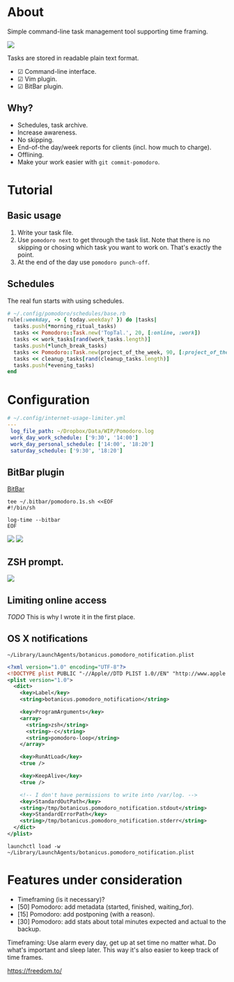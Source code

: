 # About

Simple command-line task management tool supporting time framing.

![](https://raw.githubusercontent.com/botanicus/pomodoro/master/doc/today-annotated.png)

Tasks are stored in readable plain text format.

- ☑ Command-line interface.
- ☑ Vim plugin.
- ☑ BitBar plugin.

## Why?

- Schedules, task archive.
- Increase awareness.
- No skipping.
- End-of-the day/week reports for clients (incl. how much to charge).
- Offlining.
- Make your work easier with `git commit-pomodoro`.

# Tutorial

## Basic usage

1. Write your task file.
2. Use `pomodoro next` to get through the task list.
   Note that there is no skipping or chosing which task you want to work on.
   That's exactly the point.
3. At the end of the day use `pomodoro punch-off`.

## Schedules

The real fun starts with using schedules.

```ruby
# ~/.config/pomodoro/schedules/base.rb
rule(:weekday, -> { today.weekday? }) do |tasks|
  tasks.push(*morning_ritual_tasks)
  tasks << Pomodoro::Task.new('TopTal.', 20, [:online, :work])
  tasks << work_tasks[rand(work_tasks.length)]
  tasks.push(*lunch_break_tasks)
  tasks << Pomodoro::Task.new(project_of_the_week, 90, [:project_of_the_week, :online])
  tasks << cleanup_tasks[rand(cleanup_tasks.length)]
  tasks.push(*evening_tasks)
end
```

# Configuration

```yaml
# ~/.config/internet-usage-limiter.yml
---
 log_file_path: ~/Dropbox/Data/WIP/Pomodoro.log
 work_day_work_schedule: ['9:30', '14:00']
 work_day_personal_schedule: ['14:00', '18:20']
 saturday_schedule: ['9:30', '18:20']
```

## BitBar plugin

[BitBar](https://getbitbar.com/)

```shell
tee ~/.bitbar/pomodoro.1s.sh <<EOF
#!/bin/sh

log-time --bitbar
EOF
```

![](https://raw.githubusercontent.com/botanicus/pomodoro/master/doc/more-than-5m.png)
![](https://raw.githubusercontent.com/botanicus/pomodoro/master/doc/less-than-5m.png)

## ZSH prompt.

![](https://raw.githubusercontent.com/botanicus/pomodoro/master/doc/prompt.png)

## Limiting online access

_TODO_
This is why I wrote it in the first place.

## OS X notifications

`~/Library/LaunchAgents/botanicus.pomodoro_notification.plist`

```xml
<?xml version="1.0" encoding="UTF-8"?>
<!DOCTYPE plist PUBLIC "-//Apple//DTD PLIST 1.0//EN" "http://www.apple.com/DTDs/PropertyList-1.0.dtd">
<plist version="1.0">
  <dict>
    <key>Label</key>
    <string>botanicus.pomodoro_notification</string>

    <key>ProgramArguments</key>
    <array>
      <string>zsh</string>
      <string>-c</string>
      <string>pomodoro-loop</string>
    </array>

    <key>RunAtLoad</key>
    <true />

    <key>KeepAlive</key>
    <true />

    <!-- I don't have permissions to write into /var/log. -->
    <key>StandardOutPath</key>
    <string>/tmp/botanicus.pomodoro_notification.stdout</string>
    <key>StandardErrorPath</key>
    <string>/tmp/botanicus.pomodoro_notification.stderr</string>
  </dict>
</plist>
```

```shell
launchctl load -w ~/Library/LaunchAgents/botanicus.pomodoro_notification.plist
```

# Features under consideration

- Timeframing (is it necessary)?
- [50] Pomodoro: add metadata (started, finished, waiting_for).
- [15] Pomodoro: add postponing (with a reason).
- [30] Pomodoro: add stats about total minutes expected and actual to the backup.

Timeframing:
Use alarm every day, get up at set time no matter what.
Do what's important and sleep later.
This way it's also easier to keep track of time frames.

https://freedom.to/
